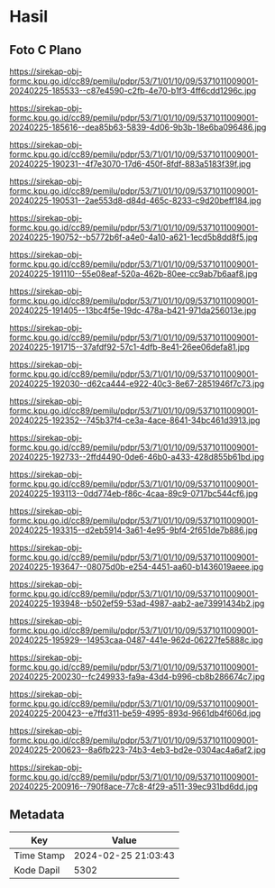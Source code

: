 # Hasil

## Foto C Plano

https://sirekap-obj-formc.kpu.go.id/cc89/pemilu/pdpr/53/71/01/10/09/5371011009001-20240225-185533--c87e4590-c2fb-4e70-b1f3-4ff6cdd1296c.jpg

https://sirekap-obj-formc.kpu.go.id/cc89/pemilu/pdpr/53/71/01/10/09/5371011009001-20240225-185616--dea85b63-5839-4d06-9b3b-18e6ba096486.jpg

https://sirekap-obj-formc.kpu.go.id/cc89/pemilu/pdpr/53/71/01/10/09/5371011009001-20240225-190231--4f7e3070-17d6-450f-8fdf-883a5183f39f.jpg

https://sirekap-obj-formc.kpu.go.id/cc89/pemilu/pdpr/53/71/01/10/09/5371011009001-20240225-190531--2ae553d8-d84d-465c-8233-c9d20beff184.jpg

https://sirekap-obj-formc.kpu.go.id/cc89/pemilu/pdpr/53/71/01/10/09/5371011009001-20240225-190752--b5772b6f-a4e0-4a10-a621-1ecd5b8dd8f5.jpg

https://sirekap-obj-formc.kpu.go.id/cc89/pemilu/pdpr/53/71/01/10/09/5371011009001-20240225-191110--55e08eaf-520a-462b-80ee-cc9ab7b6aaf8.jpg

https://sirekap-obj-formc.kpu.go.id/cc89/pemilu/pdpr/53/71/01/10/09/5371011009001-20240225-191405--13bc4f5e-19dc-478a-b421-971da256013e.jpg

https://sirekap-obj-formc.kpu.go.id/cc89/pemilu/pdpr/53/71/01/10/09/5371011009001-20240225-191715--37afdf92-57c1-4dfb-8e41-26ee06defa81.jpg

https://sirekap-obj-formc.kpu.go.id/cc89/pemilu/pdpr/53/71/01/10/09/5371011009001-20240225-192030--d62ca444-e922-40c3-8e67-2851946f7c73.jpg

https://sirekap-obj-formc.kpu.go.id/cc89/pemilu/pdpr/53/71/01/10/09/5371011009001-20240225-192352--745b37f4-ce3a-4ace-8641-34bc461d3913.jpg

https://sirekap-obj-formc.kpu.go.id/cc89/pemilu/pdpr/53/71/01/10/09/5371011009001-20240225-192733--2ffd4490-0de6-46b0-a433-428d855b61bd.jpg

https://sirekap-obj-formc.kpu.go.id/cc89/pemilu/pdpr/53/71/01/10/09/5371011009001-20240225-193113--0dd774eb-f86c-4caa-89c9-0717bc544cf6.jpg

https://sirekap-obj-formc.kpu.go.id/cc89/pemilu/pdpr/53/71/01/10/09/5371011009001-20240225-193315--d2eb5914-3a61-4e95-9bf4-2f651de7b886.jpg

https://sirekap-obj-formc.kpu.go.id/cc89/pemilu/pdpr/53/71/01/10/09/5371011009001-20240225-193647--08075d0b-e254-4451-aa60-b1436019aeee.jpg

https://sirekap-obj-formc.kpu.go.id/cc89/pemilu/pdpr/53/71/01/10/09/5371011009001-20240225-193948--b502ef59-53ad-4987-aab2-ae73991434b2.jpg

https://sirekap-obj-formc.kpu.go.id/cc89/pemilu/pdpr/53/71/01/10/09/5371011009001-20240225-195929--14953caa-0487-441e-962d-06227fe5888c.jpg

https://sirekap-obj-formc.kpu.go.id/cc89/pemilu/pdpr/53/71/01/10/09/5371011009001-20240225-200230--fc249933-fa9a-43d4-b996-cb8b286674c7.jpg

https://sirekap-obj-formc.kpu.go.id/cc89/pemilu/pdpr/53/71/01/10/09/5371011009001-20240225-200423--e7ffd311-be59-4995-893d-9661db4f606d.jpg

https://sirekap-obj-formc.kpu.go.id/cc89/pemilu/pdpr/53/71/01/10/09/5371011009001-20240225-200623--8a6fb223-74b3-4eb3-bd2e-0304ac4a6af2.jpg

https://sirekap-obj-formc.kpu.go.id/cc89/pemilu/pdpr/53/71/01/10/09/5371011009001-20240225-200916--790f8ace-77c8-4f29-a511-39ec931bd6dd.jpg


## Metadata

| Key        | Value               |
| ---------- | ------------------- |
| Time Stamp | 2024-02-25 21:03:43 |
| Kode Dapil | 5302                |




